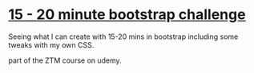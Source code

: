 <h1><ins> 15 - 20 minute bootstrap challenge</ins></h1>
<p>Seeing what I can create with 15-20 mins in bootstrap including some tweaks with my own CSS.</p>
<p>part of the ZTM course on udemy.</p>
